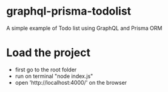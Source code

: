 # graphql-prisma-todolist
A simple example of Todo list using GraphQL and Prisma ORM

# Load the project
- first go to the root folder
- run on terminal "node index.js"
- open 'http://localhost:4000/' on the browser

